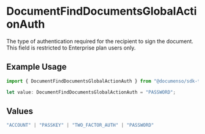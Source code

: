 # DocumentFindDocumentsGlobalActionAuth

The type of authentication required for the recipient to sign the document. This field is restricted to Enterprise plan users only.

## Example Usage

```typescript
import { DocumentFindDocumentsGlobalActionAuth } from "@documenso/sdk-typescript/models/operations";

let value: DocumentFindDocumentsGlobalActionAuth = "PASSWORD";
```

## Values

```typescript
"ACCOUNT" | "PASSKEY" | "TWO_FACTOR_AUTH" | "PASSWORD"
```